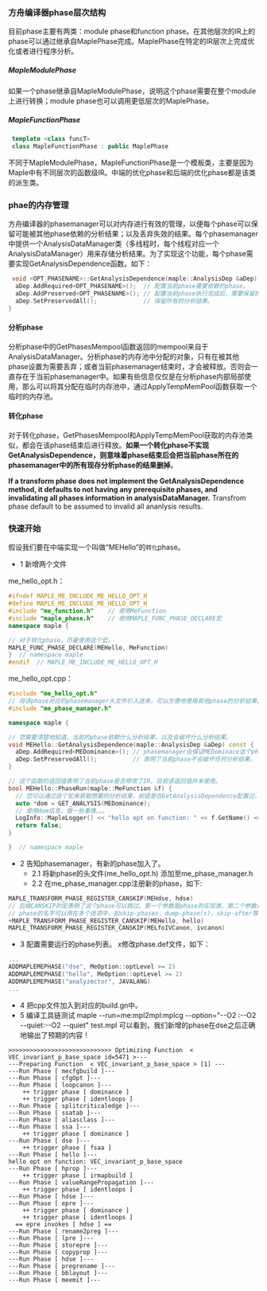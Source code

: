 ### 方舟编译器phase层次结构

目前phase主要有两类：module phase和function phase。在其他层次的IR上的phase可以通过继承自MaplePhase完成。MaplePhase在特定的IR层次上完成优化或者进行程序分析。

##### MapleModulePhase

如果一个phase继承自MapleModulePhase，说明这个phase需要在整个module上进行转换；module phase也可以调用更低层次的MaplePhase。

##### MapleFunctionPhase

```c++
 template <class funcT>
 class MapleFunctionPhase : public MaplePhase
```

不同于MapleModulePhase，MapleFunctionPhase是一个模板类，主要是因为Maple中有不同层次的函数级IR。中端的优化phase和后端的优化phase都是该类的派生类。

### phae的内存管理

方舟编译器的phasemanager可以对内存进行有效的管理，以便每个phase可以保留可能被其他phase依赖的分析结果；以及丢弃失效的结果。每个phasemanager中提供一个AnalysisDataManager类（多线程时，每个线程对应一个AnalysisDataManager）用来存储分析结果。为了实现这个功能，每个phase需要实现GetAnalysisDependence函数。如下：

```c++
 void <OPT_PHASENAME>::GetAnalysisDependence(maple::AnalysisDep &aDep) const {
  aDep.AddRequired<OPT_PHASENAME>();  // 配置当前phase需要依赖的phase。
  aDep.AddPreserved<OPT_PHASENAME>(); // 配置当前phase执行完成后，需要保留的分析结果。
  aDep.SetPreservedAll();             // 保留所有的分析结果。
}
```

#### 分析phase

分析phase中的GetPhasesMempool函数返回的mempool来自于AnalysisDataManager。分析phase的内存池中分配的对象，只有在被其他phase设置为需要丢弃；或者当前phasemanager结束时，才会被释放。否则会一直存在于当前phasemanager中。如果有些信息仅仅是在分析phase内部局部使用，那么可以将其分配在临时内存池中，通过ApplyTempMemPool函数获取一个临时的内存池。

#### 转化phase

对于转化phase，GetPhasesMempool和ApplyTempMemPool获取的内存池类似，都会在该phase结束后进行释放。**如果一个转化phase不实现GetAnalysisDependence，则意味着phase结束后会把当前phase所在的phasemanager中的所有现存分析phase的结果删掉**。



**If a transform phase does not implement the GetAnalysisDependence method, it defaults to not having any prerequisite phases, and invalidating all phases information in analysisDataManager.** Transfrom phase default to be assumed to invalid all ananlysis results.

### 快速开始

假设我们要在中端实现一个叫做“MEHello”的`转化`phase。

- 1 新增两个文件

me_hello_opt.h：

```c++
#ifndef MAPLE_ME_INCLUDE_ME_HELLO_OPT_H
#define MAPLE_ME_INCLUDE_ME_HELLO_OPT_H
#include "me_function.h"    // 使用MeFunction
#include "maple_phase.h"    // 使用MAPLE_FUNC_PHASE_DECLARE宏
namespace maple {

// 对于转化phase，尽量使用这个宏。
MAPLE_FUNC_PHASE_DECLARE(MEHello, MeFunction)
}  // namespace maple
#endif  // MAPLE_ME_INCLUDE_ME_HELLO_OPT_H

```

me_hello_opt.cpp：

```c++
#include "me_hello_opt.h"
// 将该phase对应的phasemanager头文件引入进来，可以方便地使用其他phase的分析结果。
#include "me_phase_manager.h"

namespace maple {

// 您需要清楚地知道，当前的phase依赖什么分析结果，以及会破坏什么分析结果。
void MEHello::GetAnalysisDependence(maple::AnalysisDep &aDep) const {
  aDep.AddRequired<MEDominance>(); // phasemanager会保证MEDominace这个phase的分析结果在当前phase中是可用的。
  aDep.SetPreservedAll();          // 表明了当前phase不会破坏任何分析结果。
}

// 这个函数的返回值表明了当前phase是否修改了IR，目前该返回值并未使用。
bool MEHello::PhaseRun(maple::MeFunction &f) {
  // 您可以通过这个宏来获取想要的分析结果，前提是在GetAnalysisDependence配置过，否则会报错。
  auto *dom = GET_ANALYSIS(MEDominance);
  // 使用dom信息，做一些事情。。。
  LogInfo::MapleLogger() << "hello opt on function: " << f.GetName() << '\n';
  return false;
}

}  // namespace maple

```

- 2 告知phasemanager，有新的phase加入了。
  - 2.1 将新phase的头文件(me_hello_opt.h) 添加至me_phase_manager.h
  - 2.2 在me_phase_manager.cpp注册新的phase，如下:

```c++
MAPLE_TRANSFORM_PHASE_REGISTER_CANSKIP(MEHdse, hdse)
// 后缀CANSKIP的宏表明了这个phase可以跳过。第一个参数是phase的实现类，第二个参数是phase的名字。
// phase的名字可以用在多个选项中，如skip-phases，dump-phase(s)，skip-after等等；同时配置哪些phase需要运行，也是用这个名字。
+MAPLE_TRANSFORM_PHASE_REGISTER_CANSKIP(MEHello, hello)
MAPLE_TRANSFORM_PHASE_REGISTER_CANSKIP(MELfoIVCanon, ivcanon)
```

- 3 配置需要运行的phase列表。
  x修改phase.def文件，如下：

```c++
...
ADDMAPLEMEPHASE("dse", MeOption::optLevel >= 2)
ADDMAPLEMEPHASE("hello", MeOption::optLevel >= 2)
ADDMAPLEMEPHASE("analyzector", JAVALANG)
...
```

- 4 把cpp文件加入到对应的build.gn中。
- 5 编译工具链测试
  maple --run=me:mpl2mpl:mplcg --option="--O2 :--O2 --quiet:--O2 --quiet" test.mpl
  可以看到，我们新增的phase在dse之后正确地输出了预期的内容！

```
>>>>>>>>>>>>>>>>>>>>>>>>>>>>> Optimizing Function  < VEC_invariant_p_base_space id=5471 >---
---Preparing Function  < VEC_invariant_p_base_space > [1] ---
---Run Phase [ mecfgbuild ]---
---Run Phase [ cfgOpt ]---
---Run Phase [ loopcanon ]---
    ++ trigger phase [ dominance ]
    ++ trigger phase [ identloops ]
---Run Phase [ splitcriticaledge ]---
---Run Phase [ ssatab ]---
---Run Phase [ aliasclass ]---
---Run Phase [ ssa ]---
    ++ trigger phase [ dominance ]
---Run Phase [ dse ]---
    ++ trigger phase [ fsaa ]
---Run Phase [ hello ]---
hello opt on function: VEC_invariant_p_base_space
---Run Phase [ hprop ]---
    ++ trigger phase [ irmapbuild ]
---Run Phase [ valueRangePropagation ]---
    ++ trigger phase [ identloops ]
---Run Phase [ hdse ]---
---Run Phase [ epre ]---
    ++ trigger phase [ dominance ]
    ++ trigger phase [ identloops ]
  == epre invokes [ hdse ] ==
---Run Phase [ rename2preg ]---
---Run Phase [ lpre ]---
---Run Phase [ storepre ]---
---Run Phase [ copyprop ]---
---Run Phase [ hdse ]---
---Run Phase [ pregrename ]---
---Run Phase [ bblayout ]---
---Run Phase [ meemit ]---

```
